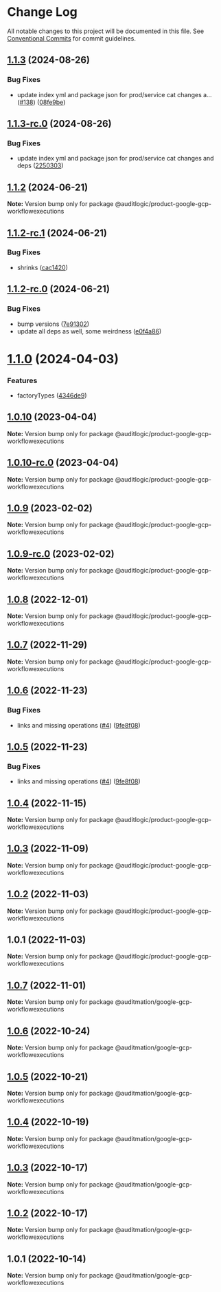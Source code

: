 # Change Log

All notable changes to this project will be documented in this file.
See [Conventional Commits](https://conventionalcommits.org) for commit guidelines.

## [1.1.3](https://github.com/auditlogic/product/compare/@auditlogic/product-google-gcp-workflowexecutions@1.1.2...@auditlogic/product-google-gcp-workflowexecutions@1.1.3) (2024-08-26)


### Bug Fixes

* update index yml and package json for prod/service cat changes a… ([#138](https://github.com/auditlogic/product/issues/138)) ([08fe9be](https://github.com/auditlogic/product/commit/08fe9beb1c8457462a19bc69caa02e6212d97e1a))





## [1.1.3-rc.0](https://github.com/auditlogic/product/compare/@auditlogic/product-google-gcp-workflowexecutions@1.1.2...@auditlogic/product-google-gcp-workflowexecutions@1.1.3-rc.0) (2024-08-26)


### Bug Fixes

* update index yml and package json for prod/service cat changes and deps ([2250303](https://github.com/auditlogic/product/commit/225030363a363608240135b7ebed386b28f01e4b))





## [1.1.2](https://github.com/auditlogic/product/compare/@auditlogic/product-google-gcp-workflowexecutions@1.1.2-rc.1...@auditlogic/product-google-gcp-workflowexecutions@1.1.2) (2024-06-21)

**Note:** Version bump only for package @auditlogic/product-google-gcp-workflowexecutions





## [1.1.2-rc.1](https://github.com/auditlogic/product/compare/@auditlogic/product-google-gcp-workflowexecutions@1.1.2-rc.0...@auditlogic/product-google-gcp-workflowexecutions@1.1.2-rc.1) (2024-06-21)


### Bug Fixes

* shrinks ([cac1420](https://github.com/auditlogic/product/commit/cac14200fefcd8183ab69fe89a47bd3f70f563e9))





## [1.1.2-rc.0](https://github.com/auditlogic/product/compare/@auditlogic/product-google-gcp-workflowexecutions@1.1.0...@auditlogic/product-google-gcp-workflowexecutions@1.1.2-rc.0) (2024-06-21)


### Bug Fixes

* bump versions ([7e91302](https://github.com/auditlogic/product/commit/7e913023b8b312150ed7762c32fbbe616be71de5))
* update all deps as well, some weirdness ([e0f4a86](https://github.com/auditlogic/product/commit/e0f4a864714e2d3de6bbf3da014d5312fe53be2f))





# [1.1.0](https://github.com/auditlogic/product/compare/@auditlogic/product-google-gcp-workflowexecutions@1.0.10...@auditlogic/product-google-gcp-workflowexecutions@1.1.0) (2024-04-03)


### Features

* factoryTypes ([4346de9](https://github.com/auditlogic/product/commit/4346de92693aee892fccf725338ffc7b80ab182b))





## [1.0.10](https://github.com/auditlogic/product/compare/@auditlogic/product-google-gcp-workflowexecutions@1.0.9...@auditlogic/product-google-gcp-workflowexecutions@1.0.10) (2023-04-04)

**Note:** Version bump only for package @auditlogic/product-google-gcp-workflowexecutions





## [1.0.10-rc.0](https://github.com/auditlogic/product/compare/@auditlogic/product-google-gcp-workflowexecutions@1.0.9...@auditlogic/product-google-gcp-workflowexecutions@1.0.10-rc.0) (2023-04-04)

**Note:** Version bump only for package @auditlogic/product-google-gcp-workflowexecutions





## [1.0.9](https://github.com/auditlogic/product/compare/@auditlogic/product-google-gcp-workflowexecutions@1.0.8...@auditlogic/product-google-gcp-workflowexecutions@1.0.9) (2023-02-02)

**Note:** Version bump only for package @auditlogic/product-google-gcp-workflowexecutions





## [1.0.9-rc.0](https://github.com/auditlogic/product/compare/@auditlogic/product-google-gcp-workflowexecutions@1.0.8...@auditlogic/product-google-gcp-workflowexecutions@1.0.9-rc.0) (2023-02-02)

**Note:** Version bump only for package @auditlogic/product-google-gcp-workflowexecutions





## [1.0.8](https://github.com/auditlogic/product/compare/@auditlogic/product-google-gcp-workflowexecutions@1.0.7...@auditlogic/product-google-gcp-workflowexecutions@1.0.8) (2022-12-01)

**Note:** Version bump only for package @auditlogic/product-google-gcp-workflowexecutions





## [1.0.7](https://github.com/auditlogic/product/compare/@auditlogic/product-google-gcp-workflowexecutions@1.0.6...@auditlogic/product-google-gcp-workflowexecutions@1.0.7) (2022-11-29)

**Note:** Version bump only for package @auditlogic/product-google-gcp-workflowexecutions





## [1.0.6](https://github.com/auditlogic/product/compare/@auditlogic/product-google-gcp-workflowexecutions@1.0.4...@auditlogic/product-google-gcp-workflowexecutions@1.0.6) (2022-11-23)


### Bug Fixes

* links and missing operations ([#4](https://github.com/auditlogic/product/issues/4)) ([9fe8f08](https://github.com/auditlogic/product/commit/9fe8f08fe7c57fdb79f991ac35bd6ac2e7dcad38))





## [1.0.5](https://github.com/auditlogic/product/compare/@auditlogic/product-google-gcp-workflowexecutions@1.0.4...@auditlogic/product-google-gcp-workflowexecutions@1.0.5) (2022-11-23)


### Bug Fixes

* links and missing operations ([#4](https://github.com/auditlogic/product/issues/4)) ([9fe8f08](https://github.com/auditlogic/product/commit/9fe8f08fe7c57fdb79f991ac35bd6ac2e7dcad38))





## [1.0.4](https://github.com/auditlogic/product/compare/@auditlogic/product-google-gcp-workflowexecutions@1.0.3...@auditlogic/product-google-gcp-workflowexecutions@1.0.4) (2022-11-15)

**Note:** Version bump only for package @auditlogic/product-google-gcp-workflowexecutions





## [1.0.3](https://github.com/auditlogic/product/compare/@auditlogic/product-google-gcp-workflowexecutions@1.0.2...@auditlogic/product-google-gcp-workflowexecutions@1.0.3) (2022-11-09)

**Note:** Version bump only for package @auditlogic/product-google-gcp-workflowexecutions





## [1.0.2](https://github.com/auditlogic/product/compare/@auditlogic/product-google-gcp-workflowexecutions@1.0.1...@auditlogic/product-google-gcp-workflowexecutions@1.0.2) (2022-11-03)

**Note:** Version bump only for package @auditlogic/product-google-gcp-workflowexecutions





## 1.0.1 (2022-11-03)

**Note:** Version bump only for package @auditlogic/product-google-gcp-workflowexecutions





## [1.0.7](https://github.com/auditmation/store-content/compare/@auditmation/google-gcp-workflowexecutions@1.0.6...@auditmation/google-gcp-workflowexecutions@1.0.7) (2022-11-01)

**Note:** Version bump only for package @auditmation/google-gcp-workflowexecutions





## [1.0.6](https://github.com/auditmation/store-content/compare/@auditmation/google-gcp-workflowexecutions@1.0.5...@auditmation/google-gcp-workflowexecutions@1.0.6) (2022-10-24)

**Note:** Version bump only for package @auditmation/google-gcp-workflowexecutions





## [1.0.5](https://github.com/auditmation/store-content/compare/@auditmation/google-gcp-workflowexecutions@1.0.4...@auditmation/google-gcp-workflowexecutions@1.0.5) (2022-10-21)

**Note:** Version bump only for package @auditmation/google-gcp-workflowexecutions





## [1.0.4](https://github.com/auditmation/store-content/compare/@auditmation/google-gcp-workflowexecutions@1.0.3...@auditmation/google-gcp-workflowexecutions@1.0.4) (2022-10-19)

**Note:** Version bump only for package @auditmation/google-gcp-workflowexecutions





## [1.0.3](https://github.com/auditmation/store-content/compare/@auditmation/google-gcp-workflowexecutions@1.0.2...@auditmation/google-gcp-workflowexecutions@1.0.3) (2022-10-17)

**Note:** Version bump only for package @auditmation/google-gcp-workflowexecutions





## [1.0.2](https://github.com/auditmation/store-content/compare/@auditmation/google-gcp-workflowexecutions@1.0.1...@auditmation/google-gcp-workflowexecutions@1.0.2) (2022-10-17)

**Note:** Version bump only for package @auditmation/google-gcp-workflowexecutions





## 1.0.1 (2022-10-14)

**Note:** Version bump only for package @auditmation/google-gcp-workflowexecutions
